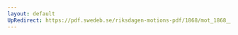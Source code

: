 ```yaml
---
layout: default
UpRedirect: https://pdf.swedeb.se/riksdagen-motions-pdf/1868/mot_1868__fk__00065/mot_1868__fk__00065_006.pdf
---
```

